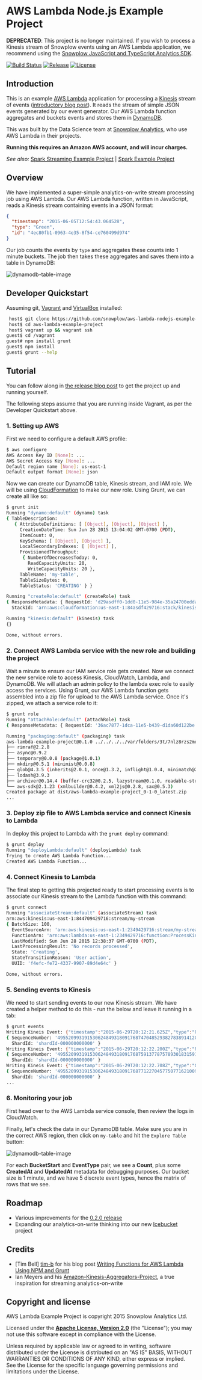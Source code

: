 # AWS Lambda Node.js Example Project

**DEPRECATED**: This project is no longer maintained. If you wish to process a Kinesis stream of Snowplow events using an AWS Lambda application, we recommend using the [Snowplow JavaScript and TypeScript Analytics SDK][analytics-sdk].

[![Build Status][travis-image]][travis] [![Release][release-image]][releases] [![License][license-image]][license]

## Introduction

This is an example [AWS Lambda][aws-lambda] application for processing a [Kinesis][aws-kinesis] stream of events ([introductory blog post][blog-post]). It reads the stream of simple JSON events generated by our event generator. Our AWS Lambda function aggregates and buckets events and stores them in [DynamoDB][aws-dynamodb].

This was built by the Data Science team at [Snowplow Analytics][snowplow], who use AWS Lambda in their projects.

**Running this requires an Amazon AWS account, and will incur charges.**

_See also:_ [Spark Streaming Example Project][spark-streaming-example-project] | [Spark Example Project][spark-example-project]

## Overview

We have implemented a super-simple analytics-on-write stream processing job using AWS Lambda. Our AWS Lambda function, written in JavaScript, reads a Kinesis stream containing events in a JSON format:

```json
{
  "timestamp": "2015-06-05T12:54:43.064528",
  "type": "Green",
  "id": "4ec80fb1-0963-4e35-8f54-ce760499d974"
}
```

Our job counts the events by `type` and aggregates these counts into 1 minute buckets. The job then takes these aggregates and saves them into a table in DynamoDB:

![dynamodb-table-image][dynamodb-table-image]

## Developer Quickstart

Assuming git, [Vagrant][vagrant-install] and [VirtualBox][virtualbox-install] installed:

```bash
 host$ git clone https://github.com/snowplow/aws-lambda-nodejs-example-project.git
 host$ cd aws-lambda-example-project
 host$ vagrant up && vagrant ssh
guest$ cd /vagrant
guest# npm install grunt
guest$ npm install
guest$ grunt --help
```

## Tutorial

You can follow along in [the release blog post][blog-post] to get the project up and running yourself.

The following steps assume that you are running inside Vagrant, as per the Developer Quickstart above.

### 1. Setting up AWS

First we need to configure a default AWS profile:

```bash
$ aws configure
AWS Access Key ID [None]: ...
AWS Secret Access Key [None]: ...
Default region name [None]: us-east-1
Default output format [None]: json
```

Now we can create our DynamoDB table, Kinesis stream, and IAM role. We will be using [CloudFormation](http://aws.amazon.com/cloudformation) to make our new role. Using Grunt, we can create all like so:

```bash
$ grunt init
Running "dynamo:default" (dynamo) task
{ TableDescription:
   { AttributeDefinitions: [ [Object], [Object], [Object] ],
     CreationDateTime: Sun Jun 28 2015 13:04:02 GMT-0700 (PDT),
     ItemCount: 0,
     KeySchema: [ [Object], [Object] ],
     LocalSecondaryIndexes: [ [Object] ],
     ProvisionedThroughput:
      { NumberOfDecreasesToday: 0,
        ReadCapacityUnits: 20,
        WriteCapacityUnits: 20 },
     TableName: 'my-table',
     TableSizeBytes: 0,
     TableStatus: 'CREATING' } }

Running "createRole:default" (createRole) task
{ ResponseMetadata: { RequestId: 'd29asdff0-1dd0-11e5-984e-35a24700edda' },
  StackId: 'arn:aws:cloudformation:us-east-1:84asdf429716:stack/kinesisDynamo/d2af8730-1dd0-11e5-854a-50d5017c76e0' }

Running "kinesis:default" (kinesis) task
{}

Done, without errors.
```

### 2. Connect AWS Lambda service with the new role and building the project

Wait a minute to ensure our IAM service role gets created. Now we connect the new service role to access Kinesis, CloudWatch, Lambda, and DynamoDB. We will attach an admin policy to the lambda exec role to easily access the services. Using Grunt, our AWS Lambda function gets assembled into a zip file for upload to the AWS Lambda service. Once it's zipped, we attach a service role to it:

```bash
$ grunt role
Running "attachRole:default" (attachRole) task
{ ResponseMetadata: { RequestId: '36ac7877-1dca-11e5-b439-d1da60d122be' } }

Running "packaging:default" (packaging) task
aws-lambda-example-project@0.1.0 ../../../../var/folders/3t/7nlz8rzs2mq5fg_sf3x4j7_m0000gn/T/1435519004662.0046/node_modules/aws-lambda-example-project
├── rimraf@2.2.8
├── async@0.9.2
├── temporary@0.0.8 (package@1.0.1)
├── mkdirp@0.5.1 (minimist@0.0.8)
├── glob@4.3.5 (inherits@2.0.1, once@1.3.2, inflight@1.0.4, minimatch@2.0.8)
├── lodash@3.9.3
├── archiver@0.14.4 (buffer-crc32@0.2.5, lazystream@0.1.0, readable-stream@1.0.33, tar-stream@1.1.5, zip-stream@0.5.2, lodash@3.2.0)
└── aws-sdk@2.1.23 (xmlbuilder@0.4.2, xml2js@0.2.8, sax@0.5.3)
Created package at dist/aws-lambda-example-project_0-1-0_latest.zip
...
```

### 3. Deploy zip file to AWS Lambda service and connect Kinesis to Lambda

In deploy this project to Lambda with the `grunt deploy` command:

```bash
$ grunt deploy
Running "deployLambda:default" (deployLambda) task
Trying to create AWS Lambda Function...
Created AWS Lambda Function...
```

### 4. Connect Kinesis to Lambda

The final step to getting this projected ready to start processing events is to associate our Kinesis stream to the Lambda function with this command:

```bash
$ grunt connect
Running "associateStream:default" (associateStream) task
arn:aws:kinesis:us-east-1:844709429716:stream/my-stream
{ BatchSize: 100,
  EventSourceArn: 'arn:aws:kinesis:us-east-1:2349429716:stream/my-stream',
  FunctionArn: 'arn:aws:lambda:us-east-1:2349429716:function:ProcessKinesisRecordsDynamo',
  LastModified: Sun Jun 28 2015 12:38:37 GMT-0700 (PDT),
  LastProcessingResult: 'No records processed',
  State: 'Creating',
  StateTransitionReason: 'User action',
  UUID: 'f4efc-fe72-4337-9907-89d4e64c' }

Done, without errors.
```

### 5. Sending events to Kinesis

We need to start sending events to our new Kinesis stream. We have created a helper method to do this - run the below and leave it running in a tab:

```bash
$ grunt events
Writing Kineis Event: {"timestamp":"2015-06-29T20:12:21.625Z","type":"Red"}
{ SequenceNumber: '49552099319153062484931809176874704852938278389141209090',
  ShardId: 'shardId-000000000000' }
Writing Kineis Event: {"timestamp":"2015-06-29T20:12:22.200Z","type":"Red"}
{ SequenceNumber: '49552099319153062484931809176875913778757893018315915266',
  ShardId: 'shardId-000000000000' }
Writing Kineis Event: {"timestamp":"2015-06-29T20:12:22.708Z","type":"Green"}
{ SequenceNumber: '49552099319153062484931809176877122704577507716210098178',
  ShardId: 'shardId-000000000000' }
...
```

### 6. Monitoring your job

First head over to the AWS Lambda service console, then review the logs in CloudWatch.

Finally, let's check the data in our DynamoDB table. Make sure you are in the correct AWS region, then click on `my-table` and hit the `Explore Table` button:

![dynamodb-table-image][dynamodb-table-image]

For each **BucketStart** and **EventType** pair, we see a **Count**, plus some **CreatedAt** and **UpdatedAt** metadata for debugging purposes. Our bucket size is 1 minute, and we have 5 discrete event types, hence the matrix of rows that we see.

## Roadmap

* Various improvements for the [0.2.0 release][020-milestone]
* Expanding our analytics-on-write thinking into our new [Icebucket][icebucket] project

## Credits

* [Tim Bell] [tim-b] for his blog post [Writing Functions for AWS Lambda Using NPM and Grunt][tim-b-post]
* Ian Meyers and his [Amazon-Kinesis-Aggregators-Project][amazon-kinesis-aggregators], a true inspiration for streaming analytics-on-write

## Copyright and license

AWS Lambda Example Project is copyright 2015 Snowplow Analytics Ltd.

Licensed under the **[Apache License, Version 2.0][license]** (the "License");
you may not use this software except in compliance with the License.

Unless required by applicable law or agreed to in writing, software
distributed under the License is distributed on an "AS IS" BASIS,
WITHOUT WARRANTIES OR CONDITIONS OF ANY KIND, either express or implied.
See the License for the specific language governing permissions and
limitations under the License.

[analytics-sdk]: https://github.com/snowplow-incubator/snowplow-js-analytics-sdk
[travis]: https://travis-ci.org/snowplow/aws-lambda-nodejs-example-project
[travis-image]: https://travis-ci.org/snowplow/aws-lambda-nodejs-example-project.png?branch=master
[license-image]: https://img.shields.io/badge/license-Apache--2-blue.svg?style=flat
[license]: https://www.apache.org/licenses/LICENSE-2.0
[release-image]: https://img.shields.io/badge/release-0.1.0-blue.svg?style=flat
[releases]: https://github.com/snowplow/aws-lambda-nodejs-example-project/releases
[grunt-image]: https://cdn.gruntjs.com/builtwith.png

[spark-example-project]: https://github.com/snowplow/spark-example-project
[spark-streaming-example-project]: https://github.com/snowplow/spark-streaming-example-project

[vagrant-install]: http://docs.vagrantup.com/v2/installation/index.html
[virtualbox-install]: https://www.virtualbox.org/wiki/Downloads

[blog-post]: http://snowplowanalytics.com/blog/2015/07/11/aws-lambda-nodejs-example-project-0.1.0-released/
[020-milestone]: https://github.com/snowplow/aws-lambda-nodejs-example-project/milestones/Version%200.2.0
[dynamodb-table-image]: /docs/dynamodb-table-image.png?raw=true

[aws-lambda]: http://aws.amazon.com/lambda/
[aws-kinesis]: http://aws.amazon.com/kinesis/
[aws-dynamodb]: http://aws.amazon.com/dynamodb
[vagrant-install]: http://docs.vagrantup.com/v2/installation/index.html
[virtualbox-install]: https://www.virtualbox.org/wiki/Downloads
[tim-b]: https://github.com/Tim-B
[tim-b-post]: http://hipsterdevblog.com/blog/2014/12/07/writing-functions-for-aws-lambda-using-npm-and-grunt/
[amazon-kinesis-aggregators]: https://github.com/awslabs/amazon-kinesis-aggregators

[snowplow]: http://snowplowanalytics.com
[icebucket]: https://github.com/snowplow/icebucket
